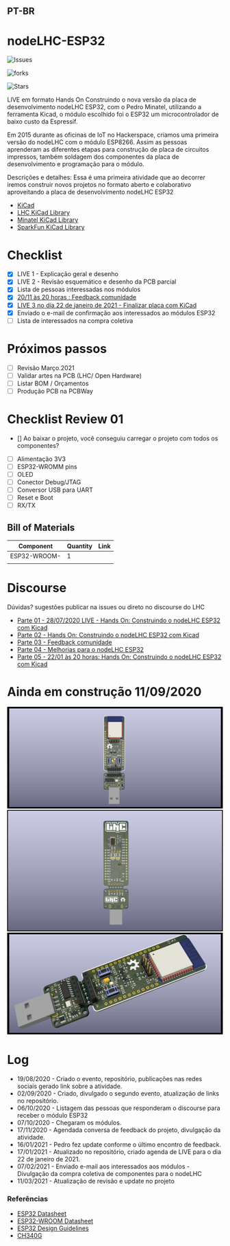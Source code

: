 ## PT-BR

# nodeLHC-ESP32 

![Issues](https://img.shields.io/github/issues/lhc/nodeLHC-ESP32?style=flat-square)

![forks](https://img.shields.io/github/forks/lhc/nodeLHC-ESP32)  

![Stars](https://img.shields.io/github/stars/lhc/nodeLHC-ESP32?style=plastic)

LIVE em formato Hands On Construindo o nova versão da placa de desenvolvimento nodeLHC ESP32, com o Pedro Minatel, utilizando a ferramenta Kicad, o módulo escolhido foi o ESP32 um microcontrolador de baixo custo da Espressif.

Em 2015 durante as oficinas de IoT no Hackerspace, criamos uma primeira versão do nodeLHC com o módulo ESP8266. Assim as pessoas aprenderam as diferentes etapas para construção de placa de circuitos impressos, também soldagem dos componentes da placa de desenvolvimento e programação para o módulo.

Descrições e detalhes:
Essa é uma primeira atividade que ao decorrer iremos construir novos projetos no formato aberto e colaborativo aproveitando a placa de desenvolvimento nodeLHC ESP32

- [KiCad](https://kicad-pcb.org/)
- [LHC KiCad Library](https://github.com/lhc/lhc_kicad_library)
- [Minatel KiCad Library](https://github.com/pedrominatel/minatel-kicad-libraries)
- [SparkFun KiCad Library](https://github.com/sparkfun/SparkFun-KiCad-Libraries)

# Checklist
- [x] LIVE 1 - Explicação geral e desenho
- [x] LIVE 2 - Revisão esquemático e desenho da PCB parcial
- [x] Lista de pessoas interessadas nos módulos
- [x] [20/11 às 20 horas : Feedback comunidade](https://discourse.lhc.net.br/t/parte-03-20-11-2020-coleta-de-feedback-do-nodelhc-esp32/225)
- [x] [LIVE 3 no dia 22 de janeiro de 2021 - Finalizar placa com KiCad](https://discourse.lhc.net.br/t/parte-05-finalizando-o-nodelhc-esp32-com-kicad/244)
- [x] Enviado o e-mail de confirmação aos interessados ao módulos ESP32
- [ ] Lista de interessados na compra coletiva

# Próximos passos
- [ ] Revisão Março.2021
- [ ] Validar artes na PCB (LHC/ Open Hardware)
- [ ] Listar BOM / Orçamentos
- [ ] Produção PCB na PCBWay

# Checklist Review 01
- [] Ao baixar o projeto, você conseguiu carregar o projeto com todos os componentes?
- [ ] Alimentação 3V3
- [ ] ESP32-WROMM pins
- [ ] OLED
- [ ] Conector Debug/JTAG
- [ ] Conversor USB para UART
- [ ] Reset e Boot
- [ ] RX/TX

## Bill of Materials
| Component           | Quantity | Link                                             |
|---------------------|----------|--------------------------------------------------|
| ESP32-WROOM-   | 1        |                                                  |
|  |      |                                                  |


# Discourse 
Dúvidas? sugestões publicar na issues ou direto no discourse do LHC 

- [Parte 01 - 28/07/2020 LIVE - Hands On: Construindo o nodeLHC ESP32 com Kicad](https://discourse.lhc.net.br/t/28-07-2020-live-hands-on-construindo-o-nodelhc-esp32-com-kicad/148/2)
- [Parte 02 - Hands On: Construindo o nodeLHC ESP32 com Kicad](https://discourse.lhc.net.br/t/11-09-2020-live-hands-on-construindo-o-nodelhc-esp32-com-kicad-parte-02/160)
- [Parte 03 - Feedback comunidade](https://discourse.lhc.net.br/t/parte-03-20-11-2020-coleta-de-feedback-do-nodelhc-esp32/225)
- [Parte 04 - Melhorias para o nodeLHC ESP32](https://discourse.lhc.net.br/t/parte-04-melhorias-para-o-nodelhc-esp32/230/2)
- [Parte 05 - 22/01 às 20 horas: Hands On: Construindo o nodeLHC ESP32 com Kicad](https://discourse.lhc.net.br/t/parte-05-finalizando-o-nodelhc-esp32-com-kicad/244)

# Ainda em construção 11/09/2020
![Kicad](projeto/assets/lhc_tijolo32_board.jpg)
![Kicad](projeto/assets/lhc_tijolo32_board2.jpg)
![Kicad](projeto/assets/lhc_tijolo32_board_bot.jpg)

# Log
- 19/08/2020 - Criado o evento, repositório, publicações nas redes sociais gerado link sobre a atividade.
- 02/09/2020 - Criado, divulgado o segundo evento, atualização de links no repositório.
- 06/10/2020 - Listagem das pessoas que responderam o discourse para receber o módulo ESP32
- 07/10/2020 - Chegaram os módulos.
- 17/11/2020 - Agendada conversa de feedback do projeto, divulgação da atividade.
- 16/01/2021 - Pedro fez update conforme o último encontro de feedback.
- 17/01/2021 - Atualizado no repositório, criado agenda de LIVE para o dia 22 de janeiro de 2021.
- 07/02/2021 - Enviado e-mail aos interessados aos módulos
             - Divulgação da compra coletiva de componentes para o nodeLHC
- 11/03/2021 - Atualização de revisão e update no projeto 

### Referências
- [ESP32 Datasheet](https://www.espressif.com/sites/default/files/documentation/esp32_datasheet_en.pdf)
- [ESP32-WROOM Datasheet](https://www.espressif.com/sites/default/files/documentation/esp32-wroom-32d_esp32-wroom-32u_datasheet_en.pdf)
- [ESP32 Design Guidelines](https://www.espressif.com/sites/default/files/documentation/esp32_hardware_design_guidelines_en.pdf)
- [CH340G](https://cdn.sparkfun.com/datasheets/Dev/Arduino/Other/CH340DS1.PDF)
